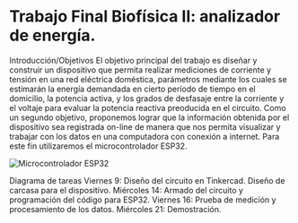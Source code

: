 # Trabajo Final Biofísica II: analizador de energía. 

Introducción/Objetivos
El objetivo principal del trabajo es diseñar y construir un dispositivo que permita realizar mediciones de corriente y tensión 
en una red eléctrica doméstica, parámetros mediante los cuales se estimarán la energía demandada en cierto período de tiempo en el 
domicilio, la potencia activa, y los grados de desfasaje entre la corriente y el voltaje para evaluar la potencia reactiva preoducida
en el circuito. Como un segundo objetivo, proponemos lograr que la información obtenida por el dispositivo sea registrada on-line de 
manera que nos permita visualizar y trabajar con los datos en una computadora con conexión a internet. Para este fin utilizaremos el 
microcontrolador ESP32. 

![Microcontrolador ESP32](https://github.com/OliviaTerri/ProyectoBiof-sicaII/assets/135866589/bf5b50f1-6649-44ad-8601-f386e1dcecc2)


Diagrama de tareas 
Viernes 9:	Diseño del circuito en Tinkercad. Diseño de carcasa para el dispositivo.
Miércoles 14:	Armado del circuito y programación del código para ESP32.
Viernes 16:	Prueba de medición y procesamiento de los datos.
Miércoles 21:	Demostración.




